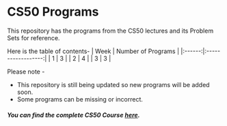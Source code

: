 # CS50 Programs

This repository has the programs from the CS50 lectures and its Problem Sets for reference.

Here is the table of contents-
| Week | Number of Programs |
|:------:|:------------------:|
| 1 | 3 |
| 2 | 4 |
| 3 | 3 |

Please note -

- This repository is still being updated so new programs will be added soon.
- Some programs can be missing or incorrect.

##### You can find the complete CS50 Course [here](https://cs50.harvard.edu/college/2021/spring/).
